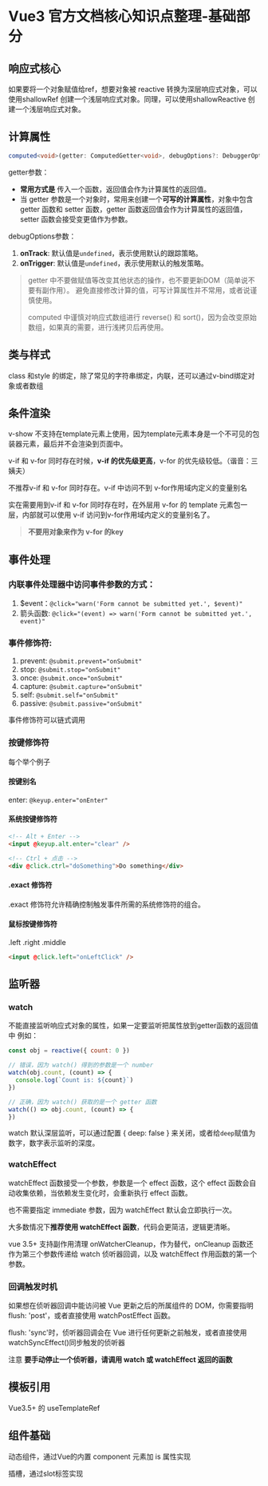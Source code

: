 # Vue3 官方文档核心知识点整理-基础部分

## 响应式核心

如果要将一个对象赋值给ref，想要对象被 reactive 转换为深层响应式对象，可以使用shallowRef 创建一个浅层响应式对象。同理，可以使用shallowReactive 创建一个浅层响应式对象。

## 计算属性

```ts
computed<void>(getter: ComputedGetter<void>, debugOptions?: DebuggerOptions): ComputedRef<void>
```

getter参数：

- **常用方式是** 传入一个函数，返回值会作为计算属性的返回值。
- 当 getter 参数是一个对象时，常用来创建一个**可写的计算属性**，对象中包含 getter 函数和 setter 函数，getter 函数返回值会作为计算属性的返回值，setter 函数会接受变更值作为参数。

debugOptions参数：

1. **onTrack**: 默认值是`undefined`，表示使用默认的跟踪策略。
2. **onTrigger**: 默认值是`undefined`，表示使用默认的触发策略。

> getter 中不要做赋值等改变其他状态的操作，也不要更新DOM（简单说不要有副作用）。
> 避免直接修改计算的值，可写计算属性并不常用，或者说谨慎使用。
>
> computed 中谨慎对响应式数组进行 reverse() 和 sort()，因为会改变原始数组，如果真的需要，进行浅拷贝后再使用。

## 类与样式

class 和style 的绑定，除了常见的字符串绑定，内联，还可以通过v-bind绑定对象或者数组

## 条件渲染

v-show 不支持在template元素上使用，因为template元素本身是一个不可见的包装器元素，最后并不会渲染到页面中。

v-if 和 v-for 同时存在时候，**v-if 的优先级更高**，v-for 的优先级较低。（谐音：三姨夫）

不推荐v-if 和 v-for 同时存在。v-if 中访问不到 v-for作用域内定义的变量别名

实在需要用到v-if 和 v-for 同时存在时，在外层用 v-for 的 template 元素包一层，内部就可以使用 v-if 访问到v-for作用域内定义的变量别名了。

> **不要用对象来作为 v-for 的key**

## 事件处理

### 内联事件处理器中访问事件参数的方式：

1. $event：`@click="warn('Form cannot be submitted yet.', $event)"`
2. 箭头函数: `@click="(event) => warn('Form cannot be submitted yet.', event)"`

### 事件修饰符:

1. prevent: `@submit.prevent="onSubmit"`
2. stop: `@submit.stop="onSubmit"`
3. once: `@submit.once="onSubmit"`
4. capture: `@submit.capture="onSubmit"`
5. self: `@submit.self="onSubmit"`
6. passive: `@submit.passive="onSubmit"`

事件修饰符可以链式调用

### 按键修饰符

每个举个例子

#### 按键别名

enter: `@keyup.enter="onEnter"`

#### 系统按键修饰符

```html
<!-- Alt + Enter -->
<input @keyup.alt.enter="clear" />

<!-- Ctrl + 点击 -->
<div @click.ctrl="doSomething">Do something</div>
```

#### .exact 修饰符​

.exact 修饰符允许精确控制触发事件所需的系统修饰符的组合。

#### 鼠标按键修饰符​

.left
.right
.middle

```html
<input @click.left="onLeftClick" />
```

## 监听器

### watch

不能直接监听响应式对象的属性，如果一定要监听把属性放到getter函数的返回值中
例如：

```javascript
const obj = reactive({ count: 0 })

// 错误，因为 watch() 得到的参数是一个 number
watch(obj.count, (count) => {
  console.log(`Count is: ${count}`)
})

// 正确，因为 watch() 获取的是一个 getter 函数
watch(() => obj.count, (count) => {
})
```

watch 默认深层监听，可以通过配置 { deep: false } 来关闭，或者给`deep`赋值为数字，数字表示监听的深度。

### watchEffect

watchEffect 函数接受一个参数，参数是一个 effect 函数，这个 effect 函数会自动收集依赖，当依赖发生变化时，会重新执行 effect 函数。

也不需要指定 immediate 参数，因为 watchEffect 默认会立即执行一次。

大多数情况下**推荐使用 watchEffect 函数**，代码会更简洁，逻辑更清晰。

vue 3.5+ 支持副作用清理 onWatcherCleanup，作为替代，onCleanup 函数还作为第三个参数传递给 watch 侦听器回调，以及 watchEffect 作用函数的第一个参数。

### 回调触发时机

如果想在侦听器回调中能访问被 Vue 更新之后的所属组件的 DOM，你需要指明 flush: 'post'，或者直接使用 watchPostEffect 函数。

flush: 'sync'时，侦听器回调会在 Vue 进行任何更新之前触发，或者直接使用watchSyncEffect()同步触发的侦听器

注意 **要手动停止一个侦听器，请调用 watch 或 watchEffect 返回的函数**

## 模板引用

Vue3.5+ 的 useTemplateRef

## 组件基础

动态组件，通过Vue的内置 component 元素加 is 属性实现

插槽，通过slot标签实现
